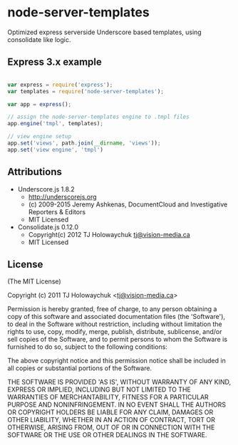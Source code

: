 # node-server-templates
Optimized express serverside Underscore based templates, using consolidate like logic.

## Express 3.x example

```js

var express = require('express');
var templates = require('node-server-templates');

var app = express();

// assign the node-server-templates engine to .tmpl files
app.engine('tmpl', templates);

// view engine setup
app.set('views', path.join(__dirname, 'views'));
app.set('view engine', 'tmpl')
```

## Attributions

- Underscore.js 1.8.2
   - http://underscorejs.org
   - (c) 2009-2015 Jeremy Ashkenas, DocumentCloud and Investigative Reporters & Editors
   - MIT Licensed
- Consolidate.js 0.12.0
   - Copyright(c) 2012 TJ Holowaychuk <tj@vision-media.ca>
   - MIT Licensed

## License

(The MIT License)

Copyright (c) 2011 TJ Holowaychuk &lt;tj@vision-media.ca&gt;

Permission is hereby granted, free of charge, to any person obtaining
a copy of this software and associated documentation files (the
'Software'), to deal in the Software without restriction, including
without limitation the rights to use, copy, modify, merge, publish,
distribute, sublicense, and/or sell copies of the Software, and to
permit persons to whom the Software is furnished to do so, subject to
the following conditions:

The above copyright notice and this permission notice shall be
included in all copies or substantial portions of the Software.

THE SOFTWARE IS PROVIDED 'AS IS', WITHOUT WARRANTY OF ANY KIND,
EXPRESS OR IMPLIED, INCLUDING BUT NOT LIMITED TO THE WARRANTIES OF
MERCHANTABILITY, FITNESS FOR A PARTICULAR PURPOSE AND NONINFRINGEMENT.
IN NO EVENT SHALL THE AUTHORS OR COPYRIGHT HOLDERS BE LIABLE FOR ANY
CLAIM, DAMAGES OR OTHER LIABILITY, WHETHER IN AN ACTION OF CONTRACT,
TORT OR OTHERWISE, ARISING FROM, OUT OF OR IN CONNECTION WITH THE
SOFTWARE OR THE USE OR OTHER DEALINGS IN THE SOFTWARE.
